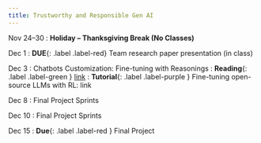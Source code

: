 ```yaml
---
title: Trustworthy and Responsible Gen AI
---
```


Nov 24–30
: **Holiday – Thanksgiving Break (No Classes)**

Dec 1
: **DUE**{: .label .label-red} Team research paper presentation (in class)

Dec 3
: Chatbots Customization: Fine-tuning with Reasonings
: **Reading**{: .label .label-green } [link](https://newsletter.maartengrootendorst.com/p/a-visual-guide-to-reasoning-llms)
: **Tutorial**{: .label .label-purple } Fine-tuning open-source LLMs with RL: link

Dec 8
: Final Project Sprints

Dec 10
: Final Project Sprints

Dec 15
: **Due**{: .label .label-red } Final Project